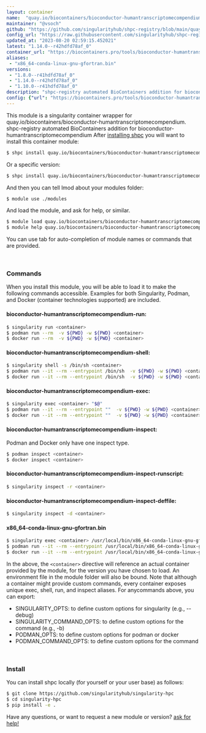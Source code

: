 ```yaml
---
layout: container
name:  "quay.io/biocontainers/bioconductor-humantranscriptomecompendium"
maintainer: "@vsoch"
github: "https://github.com/singularityhub/shpc-registry/blob/main/quay.io/biocontainers/bioconductor-humantranscriptomecompendium/container.yaml"
config_url: "https://raw.githubusercontent.com/singularityhub/shpc-registry/main/quay.io/biocontainers/bioconductor-humantranscriptomecompendium/container.yaml"
updated_at: "2023-08-20 02:59:15.452021"
latest: "1.14.0--r42hdfd78af_0"
container_url: "https://biocontainers.pro/tools/bioconductor-humantranscriptomecompendium"
aliases:
 - "x86_64-conda-linux-gnu-gfortran.bin"
versions:
 - "1.8.0--r41hdfd78af_0"
 - "1.14.0--r42hdfd78af_0"
 - "1.10.0--r41hdfd78af_0"
description: "shpc-registry automated BioContainers addition for bioconductor-humantranscriptomecompendium"
config: {"url": "https://biocontainers.pro/tools/bioconductor-humantranscriptomecompendium", "maintainer": "@vsoch", "description": "shpc-registry automated BioContainers addition for bioconductor-humantranscriptomecompendium", "latest": {"1.14.0--r42hdfd78af_0": "sha256:a41e421b191454a930527a9ac86b972f24027ed49b77f3df029cf36fe648a345"}, "tags": {"1.8.0--r41hdfd78af_0": "sha256:a910dfb4b51ae42c2dd932cffae1edf08fcba38964b96d5e58ace19d6351c8d6", "1.14.0--r42hdfd78af_0": "sha256:a41e421b191454a930527a9ac86b972f24027ed49b77f3df029cf36fe648a345", "1.10.0--r41hdfd78af_0": "sha256:af5c68984f5ad6310c73cb7ff60e47906f047431acb94cc0b0eee09ff659f77e"}, "docker": "quay.io/biocontainers/bioconductor-humantranscriptomecompendium", "aliases": {"x86_64-conda-linux-gnu-gfortran.bin": "/usr/local/bin/x86_64-conda-linux-gnu-gfortran.bin"}}
---
```


This module is a singularity container wrapper for quay.io/biocontainers/bioconductor-humantranscriptomecompendium.
shpc-registry automated BioContainers addition for bioconductor-humantranscriptomecompendium
After [installing shpc](#install) you will want to install this container module:


```bash
$ shpc install quay.io/biocontainers/bioconductor-humantranscriptomecompendium
```

Or a specific version:

```bash
$ shpc install quay.io/biocontainers/bioconductor-humantranscriptomecompendium:1.14.0--r42hdfd78af_0
```

And then you can tell lmod about your modules folder:

```bash
$ module use ./modules
```

And load the module, and ask for help, or similar.

```bash
$ module load quay.io/biocontainers/bioconductor-humantranscriptomecompendium/1.14.0--r42hdfd78af_0
$ module help quay.io/biocontainers/bioconductor-humantranscriptomecompendium/1.14.0--r42hdfd78af_0
```

You can use tab for auto-completion of module names or commands that are provided.

<br>

### Commands

When you install this module, you will be able to load it to make the following commands accessible.
Examples for both Singularity, Podman, and Docker (container technologies supported) are included.

#### bioconductor-humantranscriptomecompendium-run:

```bash
$ singularity run <container>
$ podman run --rm  -v ${PWD} -w ${PWD} <container>
$ docker run --rm  -v ${PWD} -w ${PWD} <container>
```

#### bioconductor-humantranscriptomecompendium-shell:

```bash
$ singularity shell -s /bin/sh <container>
$ podman run --it --rm --entrypoint /bin/sh  -v ${PWD} -w ${PWD} <container>
$ docker run --it --rm --entrypoint /bin/sh  -v ${PWD} -w ${PWD} <container>
```

#### bioconductor-humantranscriptomecompendium-exec:

```bash
$ singularity exec <container> "$@"
$ podman run --it --rm --entrypoint ""  -v ${PWD} -w ${PWD} <container> "$@"
$ docker run --it --rm --entrypoint ""  -v ${PWD} -w ${PWD} <container> "$@"
```

#### bioconductor-humantranscriptomecompendium-inspect:

Podman and Docker only have one inspect type.

```bash
$ podman inspect <container>
$ docker inspect <container>
```

#### bioconductor-humantranscriptomecompendium-inspect-runscript:

```bash
$ singularity inspect -r <container>
```

#### bioconductor-humantranscriptomecompendium-inspect-deffile:

```bash
$ singularity inspect -d <container>
```


#### x86_64-conda-linux-gnu-gfortran.bin

```bash
$ singularity exec <container> /usr/local/bin/x86_64-conda-linux-gnu-gfortran.bin
$ podman run --it --rm --entrypoint /usr/local/bin/x86_64-conda-linux-gnu-gfortran.bin   -v ${PWD} -w ${PWD} <container> -c " $@"
$ docker run --it --rm --entrypoint /usr/local/bin/x86_64-conda-linux-gnu-gfortran.bin   -v ${PWD} -w ${PWD} <container> -c " $@"
```



In the above, the `<container>` directive will reference an actual container provided
by the module, for the version you have chosen to load. An environment file in the
module folder will also be bound. Note that although a container
might provide custom commands, every container exposes unique exec, shell, run, and
inspect aliases. For anycommands above, you can export:

 - SINGULARITY_OPTS: to define custom options for singularity (e.g., --debug)
 - SINGULARITY_COMMAND_OPTS: to define custom options for the command (e.g., -b)
 - PODMAN_OPTS: to define custom options for podman or docker
 - PODMAN_COMMAND_OPTS: to define custom options for the command

<br>

### Install

You can install shpc locally (for yourself or your user base) as follows:

```bash
$ git clone https://github.com/singularityhub/singularity-hpc
$ cd singularity-hpc
$ pip install -e .
```

Have any questions, or want to request a new module or version? [ask for help!](https://github.com/singularityhub/singularity-hpc/issues)